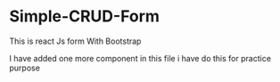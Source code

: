 # Simple-CRUD-Form
This is react Js form With Bootstrap


I have added one more component in this file
i have do this for practice purpose

